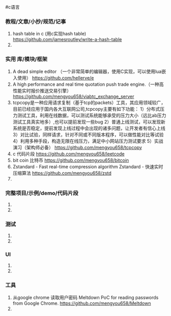 #c语言
### 教程/文章/小抄/规范/记事
1. hash table in c (用c实现hash table)
https://github.com/jamesroutley/write-a-hash-table
1. 
### 实用 库/模块/框架
1. A dead simple editor （一个非常简单的编辑器，使用C实现，可以使用lua嵌入使用）
https://github.com/hellerve/e
1. A high performance and real time quotation push trade engine.（一种高性能实时报价推送交易引擎）
https://github.com/mengyou658/viabtc_exchange_server
1. tcpcopy是一种应用请求复制（基于tcp的packets）工具，其应用领域较广，目前已经应用于国内各大互联网公司,tcpcopy主要有如下功能： 1）分布式压力测试工具，利用在线数据，可以测试系统能够承受的压力大小（远比ab压力测试工具真实地多）,也可以提前发现一些bug 2）普通上线测试，可以发现新系统是否稳定，提前发现上线过程中会出现的诸多问题，让开发者有信心上线 3）对比试验，同样请求，针对不同或不同版本程序，可以做性能对比等试验 4）利用多种手段，构造无限在线压力，满足中小网站压力测试要求 5）实战演习（架构师必备）
https://github.com/mengyou658/tcpcopy
1. c 代码片段
https://github.com/mengyou658/leetcode
1. bit coin 比特币
https://github.com/mengyou658/bitcoin
1. Zstandard - Fast real-time compression algorithm Zstandard - 快速实时压缩算法 
https://github.com/mengyou658/zstd
1. 
### 完整项目/示例/demo/代码片段
1. 
1. 
### 测试
1. 
1. 
### UI
1. 
1. 
### 工具
1.  从google chrome 读取用户密码 Meltdown PoC for reading passwords from Google Chrome.
https://github.com/mengyou658/Meltdown
1. 
